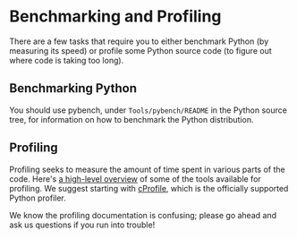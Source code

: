 # Benchmarking and Profiling #

There are a few tasks that require you to either benchmark Python (by measuring its speed) or profile some Python source code (to figure out where code is taking too long).

## Benchmarking Python ##

You should use pybench, under `Tools/pybench/README` in the Python source tree, for information on how to benchmark the Python distribution.

## Profiling ##

Profiling seeks to measure the amount of time spent in various parts of the code.
Here's [a high-level overview](http://ivory.idyll.org/articles/advanced-swc/#measuring-and-increasing-performance) of some of the tools available for profiling.  We suggest starting with [cProfile](http://docs.python.org/lib/module-profile.html),
which is the officially supported Python profiler.

We know the profiling documentation is confusing; please go ahead and ask us questions if you run into trouble!